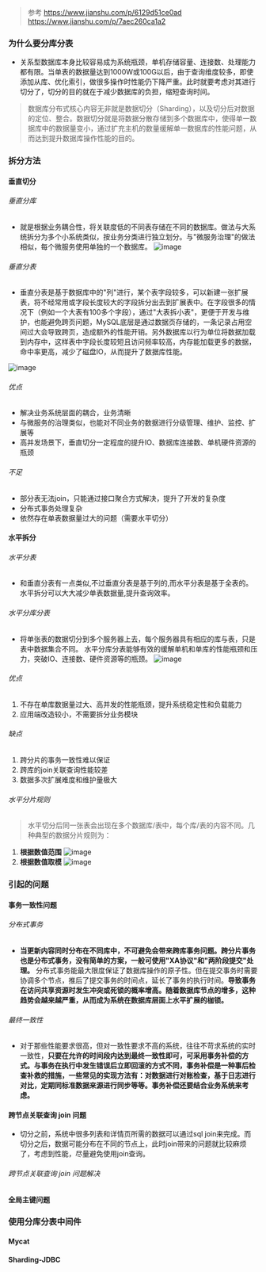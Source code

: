 > 参考 https://www.jianshu.com/p/6129d51ce0ad https://www.jianshu.com/p/7aec260ca1a2
### 为什么要分库分表
* 关系型数据库本身比较容易成为系统瓶颈，单机存储容量、连接数、处理能力都有限。当单表的数据量达到1000W或100G以后，由于查询维度较多，即使添加从库、优化索引，做很多操作时性能仍下降严重。此时就要考虑对其进行切分了，切分的目的就在于减少数据库的负担，缩短查询时间。
>数据库分布式核心内容无非就是数据切分（Sharding），以及切分后对数据的定位、整合。数据切分就是将数据分散存储到多个数据库中，使得单一数据库中的数据量变小，通过扩充主机的数量缓解单一数据库的性能问题，从而达到提升数据库操作性能的目的。

###  拆分方法
#### 垂直切分
###### 垂直分库
* 就是根据业务耦合性，将关联度低的不同表存储在不同的数据库。做法与大系统拆分为多个小系统类似，按业务分类进行独立划分。与"微服务治理"的做法相似，每个微服务使用单独的一个数据库。
![image](https://upload-images.jianshu.io/upload_images/6483443-e9846821809aec30.png?imageMogr2/auto-orient/strip|imageView2/2/w/914/format/webp)
###### 垂直分表
* 垂直分表是基于数据库中的"列"进行，某个表字段较多，可以新建一张扩展表，将不经常用或字段长度较大的字段拆分出去到扩展表中。在字段很多的情况下（例如一个大表有100多个字段），通过"大表拆小表"，更便于开发与维护，也能避免跨页问题，MySQL底层是通过数据页存储的，一条记录占用空间过大会导致跨页，造成额外的性能开销。另外数据库以行为单位将数据加载到内存中，这样表中字段长度较短且访问频率较高，内存能加载更多的数据，命中率更高，减少了磁盘IO，从而提升了数据库性能。

![image](https://upload-images.jianshu.io/upload_images/6483443-aea7d7e28b7da27b.png?imageMogr2/auto-orient/strip|imageView2/2/w/856/format/webp)
###### 优点
* 解决业务系统层面的耦合，业务清晰
* 与微服务的治理类似，也能对不同业务的数据进行分级管理、维护、监控、扩展等
* 高并发场景下，垂直切分一定程度的提升IO、数据库连接数、单机硬件资源的瓶颈
###### 不足
* 部分表无法join，只能通过接口聚合方式解决，提升了开发的复杂度
* 分布式事务处理复杂
* 依然存在单表数据量过大的问题（需要水平切分）
#### 水平拆分
###### 水平分表
* 和垂直分表有一点类似,不过垂直分表是基于列的,而水平分表是基于全表的。水平拆分可以大大减少单表数据量,提升查询效率。
###### 水平分库分表
* 将单张表的数据切分到多个服务器上去，每个服务器具有相应的库与表，只是表中数据集合不同。 水平分库分表能够有效的缓解单机和单库的性能瓶颈和压力，突破IO、连接数、硬件资源等的瓶颈。
![image](https://upload-images.jianshu.io/upload_images/6483443-cc6919477e034ced.png?imageMogr2/auto-orient/strip|imageView2/2/w/736/format/webp)
###### 优点
1. 不存在单库数据量过大、高并发的性能瓶颈，提升系统稳定性和负载能力
2. 应用端改造较小，不需要拆分业务模块
###### 缺点
1. 跨分片的事务一致性难以保证
2. 跨库的join关联查询性能较差
3. 数据多次扩展难度和维护量极大
###### 水平分片规则
>水平切分后同一张表会出现在多个数据库/表中，每个库/表的内容不同。几种典型的数据分片规则为：
1. **根据数值范围**
![image](https://upload-images.jianshu.io/upload_images/6483443-dcf5b11c6734bb69.png?imageMogr2/auto-orient/strip|imageView2/2/w/1200/format/webp)
2. **根据数值取模**
![image](https://upload-images.jianshu.io/upload_images/6483443-1898db1cc708f694.png?imageMogr2/auto-orient/strip|imageView2/2/w/990/format/webp)
### 引起的问题
#### 事务一致性问题
###### 分布式事务
* **当更新内容同时分布在不同库中，不可避免会带来跨库事务问题。跨分片事务也是分布式事务，没有简单的方案，一般可使用"XA协议"和"两阶段提交"处理。**
分布式事务能最大限度保证了数据库操作的原子性。但在提交事务时需要协调多个节点，推后了提交事务的时间点，延长了事务的执行时间。**导致事务在访问共享资源时发生冲突或死锁的概率增高。随着数据库节点的增多，这种趋势会越来越严重，从而成为系统在数据库层面上水平扩展的枷锁。**
###### 最终一致性
* 对于那些性能要求很高，但对一致性要求不高的系统，往往不苛求系统的实时一致性，**只要在允许的时间段内达到最终一致性即可，可采用事务补偿的方式。与事务在执行中发生错误后立即回滚的方式不同，事务补偿是一种事后检查补救的措施，一些常见的实现方法有：对数据进行对账检查，基于日志进行对比，定期同标准数据来源进行同步等等。事务补偿还要结合业务系统来考虑。**


#### 跨节点关联查询 join 问题
* 切分之前，系统中很多列表和详情页所需的数据可以通过sql join来完成。而切分之后，数据可能分布在不同的节点上，此时join带来的问题就比较麻烦了，考虑到性能，尽量避免使用join查询。
######  跨节点关联查询 join 问题解决
#### 全局主键问题
### 使用分库分表中间件
#### Mycat
#### Sharding-JDBC